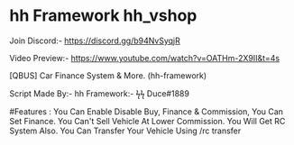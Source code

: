 # hh Framework hh_vshop

Join Discord:- https://discord.gg/b94NvSyqjR

Video Preview:- https://www.youtube.com/watch?v=OATHm-2X9II&t=4s

[QBUS] Car Finance System & More. (hh-framework)

Script Made By:- hh Framework:- ϟϟ Duce#1889

#Features :
You Can Enable Disable Buy, Finance & Commission,
You Can Set Finance.
You Can't Sell Vehicle At Lower Commission.
You Will Get RC System Also.
You Can Transfer Your Vehicle Using /rc transfer
